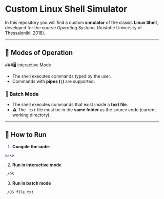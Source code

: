 # Custom Linux Shell Simulator

In this repository you will find a custom **simulator** of the classic **Linux Shell**,  
developed for the course *Operating Systems* (Aristotle University of Thessaloniki, 2018).

---

## 🔹 Modes of Operation

###🖥️ Interactive Mode
- The shell executes commands typed by the user.  
- Commands with **pipes (`|`)** are supported.  

### 📂 Batch Mode
- The shell executes commands that exist inside a **text file**.  
- ⚠️ The `.txt` file must be in the **same folder** as the source code (current working directory).  

---

## 🚀 How to Run

1. **Compile the code**:
```bash
make
```

2. **Run in interactive mode**
```bash
./OS
```

3. **Run in batch mode**
```bash
./OS file.txt
```









